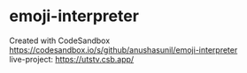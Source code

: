# emoji-interpreter
Created with CodeSandbox <br />
https://codesandbox.io/s/github/anushasunil/emoji-interpreter <br />
live-project: https://utstv.csb.app/
